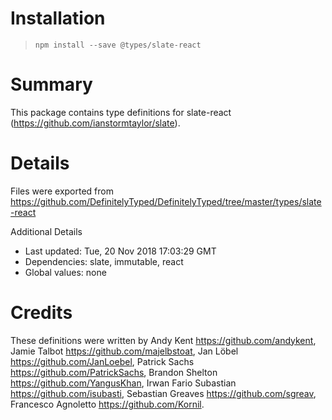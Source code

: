 # Installation
> `npm install --save @types/slate-react`

# Summary
This package contains type definitions for slate-react (https://github.com/ianstormtaylor/slate).

# Details
Files were exported from https://github.com/DefinitelyTyped/DefinitelyTyped/tree/master/types/slate-react

Additional Details
 * Last updated: Tue, 20 Nov 2018 17:03:29 GMT
 * Dependencies: slate, immutable, react
 * Global values: none

# Credits
These definitions were written by Andy Kent <https://github.com/andykent>, Jamie Talbot <https://github.com/majelbstoat>, Jan Löbel <https://github.com/JanLoebel>, Patrick Sachs <https://github.com/PatrickSachs>, Brandon Shelton <https://github.com/YangusKhan>, Irwan Fario Subastian <https://github.com/isubasti>, Sebastian Greaves <https://github.com/sgreav>, Francesco Agnoletto <https://github.com/Kornil>.
